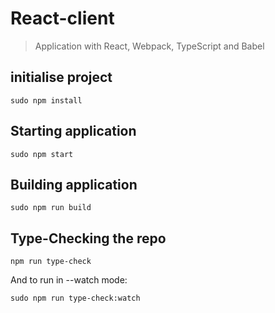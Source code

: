 # React-client

> Application with React, Webpack, TypeScript and Babel


## initialise project
```shell
sudo npm install
```

## Starting application

```shell
sudo npm start
```

## Building application

```shell
sudo npm run build
```

## Type-Checking the repo

```shell
npm run type-check
```

And to run in --watch mode:

```shell
sudo npm run type-check:watch
```
